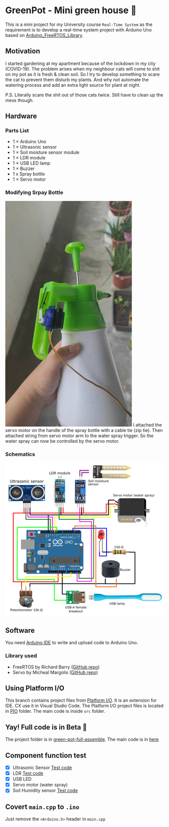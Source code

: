# GreenPot - Mini green house 🌱
This is a mini project for my University course `Real-Time System` as the requirement is to develop a real-time system project with Arduino Uno based on [Arduino_FreeRTOS_Library](https://github.com/feilipu/Arduino_FreeRTOS_Library).

## Motivation
I started gardening at my apartment because of the lockdown in my city (COVID-19). The problem arises when my neighbour cats will come to shit on my pot as it is fresh & clean soil. So I try to develop something to scare the cat to prevent them disturb my plants. And why not automate the watering process and add an extra light source for plant at night. 

P.S. Literally scare the shit out of those cats twice. Still have to clean up the mess though.

## Hardware

### Parts List
* 1 × Arduino Uno
* 1 × Ultrasonic sensor
* 1 × Soil moisture sensor module
* 1 × LDR module
* 1 × USB LED lamp 
* 1 × Buzzer
* 1 x Spray bottle
* 1 × Servo motor

### Modifying Srpay Bottle
<img src="https://raw.githubusercontent.com/ccxuan123/green-pot/main/.img/water_pump.jpeg" alt="Modified Water Sprayer" width="400">
I attached the servo motor on the handle of the spray bottle with a cable tie (zip tie). Then attached string from servo motor arm to the water spray trigger. So the water spray can now be controlled by the servo motor.

### Schematics
<img src="https://raw.githubusercontent.com/ccxuan123/green-pot/main/.img/schematics.png" alt="schematics">

## Software
You need [Arduino IDE](https://www.arduino.cc/en/software) to write and upload code to Arduino Uno.

### Library used
* FreeRTOS by Richard Barry ([GitHub repo](https://github.com/feilipu/Arduino_FreeRTOS_Library))
* Servo by Micheal Margolis ([GitHub repo](https://github.com/arduino-libraries/Servo))

## Using Platform I/O
This branch contains project files from [Platform I/O](https://platformio.org/). It is an extension for IDE. CX use it in Visual Studio Code. The Platform I/O project files is located in [PIO](PIO) folder. The main code is inside `src` folder.  

## Yay! Full code is in Beta 🎉
The project folder is in [green-pot-full-assemble](PIO/green-pot-full-assemble).
The main code is in [here](PIO/green-pot-full-assemble/src/main.cpp)


## Component function test

- [x] Ultrasonic Sensor [Test code](PIO/ultrasonic-delay-trigger/src/main.cpp)
- [x] LDR [Test code](PIO/test-LDR/src/main.cpp)
- [x] USB LED 
- [x] Servo motor (water spray)
- [x] Soil Humidity sensor [Test code](PIO/test-soil-moisture/src/main.cpp)

## Covert `main.cpp` to `.ino`
Just remove the `<Arduino.h>` header in `main.cpp`


